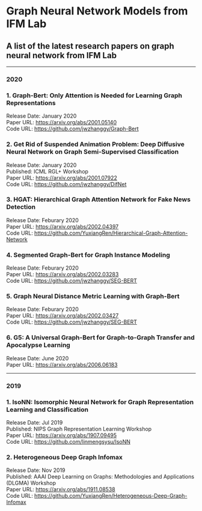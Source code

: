
# Graph Neural Network Models from IFM Lab
## A list of the latest research papers on graph neural network from IFM Lab<br>

*****************************************************

### 2020
### 1. Graph-Bert: Only Attention is Needed for Learning Graph Representations
Release Date: January 2020 <br>
Paper URL: https://arxiv.org/abs/2001.05140 <br>
Code URL: https://github.com/jwzhanggy/Graph-Bert

### 2. Get Rid of Suspended Animation Problem: Deep Diffusive Neural Network on Graph Semi-Supervised Classification
Release Date: January 2020 <br>
Published: ICML RGL+ Workshop <br>
Paper URL: https://arxiv.org/abs/2001.07922 <br>
Code URL: https://github.com/jwzhanggy/DifNet

### 3. HGAT: Hierarchical Graph Attention Network for Fake News Detection
Release Date: Feburary 2020 <br>
Paper URL: https://arxiv.org/abs/2002.04397 <br>
Code URL: https://github.com/YuxiangRen/Hierarchical-Graph-Attention-Network

### 4. Segmented Graph-Bert for Graph Instance Modeling
Release Date: Feburary 2020 <br>
Paper URL: https://arxiv.org/abs/2002.03283 <br>
Code URL: https://github.com/jwzhanggy/SEG-BERT

### 5. Graph Neural Distance Metric Learning with Graph-Bert
Release Date: Feburary 2020 <br>
Paper URL: https://arxiv.org/abs/2002.03427 <br>
Code URL: https://github.com/jwzhanggy/SEG-BERT

### 6. G5: A Universal Graph-Bert for Graph-to-Graph Transfer and Apocalypse Learning
Release Date: June 2020 <br>
Paper URL: https://arxiv.org/abs/2006.06183 <br>

*****************************************************

### 2019

### 1. IsoNN: Isomorphic Neural Network for Graph Representation Learning and Classification
Release Date: Jul 2019  <br>
Published: NIPS Graph Representation Learning Workshop <br>
Paper URL: https://arxiv.org/abs/1907.09495 <br>
Code URL: https://github.com/linmengsysu/IsoNN

### 2. Heterogeneous Deep Graph Infomax
Release Date: Nov 2019  <br>
Published: AAAI Deep Learning on Graphs: Methodologies and Applications (DLGMA) Workshop <br>
Paper URL: https://arxiv.org/abs/1911.08538 <br>
Code URL: https://github.com/YuxiangRen/Heterogeneous-Deep-Graph-Infomax



